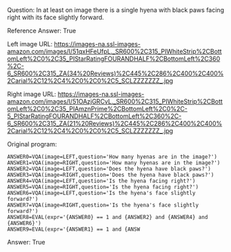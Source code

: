 Question: In at least on image there is a single hyena with black paws facing right with its face slightly forward.

Reference Answer: True

Left image URL: https://images-na.ssl-images-amazon.com/images/I/51qxHFeUfpL._SR600%2C315_PIWhiteStrip%2CBottomLeft%2C0%2C35_PIStarRatingFOURANDHALF%2CBottomLeft%2C360%2C-6_SR600%2C315_ZA(34%20Reviews)%2C445%2C286%2C400%2C400%2Carial%2C12%2C4%2C0%2C0%2C5_SCLZZZZZZZ_.jpg

Right image URL: https://images-na.ssl-images-amazon.com/images/I/51OAzjGRCvL._SR600%2C315_PIWhiteStrip%2CBottomLeft%2C0%2C35_PIAmznPrime%2CBottomLeft%2C0%2C-5_PIStarRatingFOURANDHALF%2CBottomLeft%2C360%2C-6_SR600%2C315_ZA(21%20Reviews)%2C445%2C286%2C400%2C400%2Carial%2C12%2C4%2C0%2C0%2C5_SCLZZZZZZZ_.jpg

Original program:

```
ANSWER0=VQA(image=LEFT,question='How many hyenas are in the image?')
ANSWER1=VQA(image=RIGHT,question='How many hyenas are in the image?')
ANSWER2=VQA(image=LEFT,question='Does the hyena have black paws?')
ANSWER3=VQA(image=RIGHT,question='Does the hyena have black paws?')
ANSWER4=VQA(image=LEFT,question='Is the hyena facing right?')
ANSWER5=VQA(image=RIGHT,question='Is the hyena facing right?')
ANSWER6=VQA(image=LEFT,question='Is the hyena's face slightly forward?')
ANSWER7=VQA(image=RIGHT,question='Is the hyena's face slightly forward?')
ANSWER8=EVAL(expr='{ANSWER0} == 1 and {ANSWER2} and {ANSWER4} and {ANSWER6}')
ANSWER9=EVAL(expr='{ANSWER1} == 1 and {ANSW
```
Answer: True

